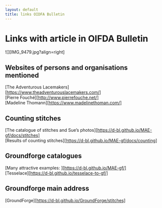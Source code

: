 ```yaml
---
layout: default
title: links OIDFA Bulletin
---
```


# Links with article in OIFDA Bulletin

![][IMG_9479.jpg?align=right]    

## Websites of persons and organisations mentioned
[The Adventurous Lacemakers][https://www.theadventurouslacemakers.com/]    
[Pierre Fouché][http://www.pierrefouche.net/]    
[Madeline Thomann][https://www.madelinethoman.com/]    

## Counting stitches
[The catalogue of stitches and Sue’s photos][https://d-bl.github.io/MAE-gf/docs/stitches]  
[Results of counting stitches][https://d-bl.github.io/MAE-gf/docs/counting]    

## Groundforge catalogues
[Many attractive examples: ][https://d-bl.github.io/MAE-gf/]    
[Tesselace][https://d-bl.github.io/tesselace-to-gf/]    

## Groundforge main address
[GroundForge][https://d-bl.github.io/GroundForge/stitches]    



<p style="clear: both"></p>
